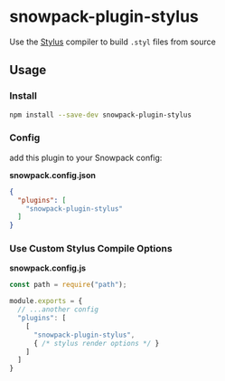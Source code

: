 # snowpack-plugin-stylus
Use the [Stylus](https://github.com/stylus/stylus) compiler to build `.styl` files from source

## Usage

### Install
```bash
npm install --save-dev snowpack-plugin-stylus
```

### Config
add this plugin to your Snowpack config:  

**snowpack.config.json**
```json
{
  "plugins": [
    "snowpack-plugin-stylus"
  ]
}
```

### Use Custom Stylus Compile Options
**snowpack.config.js**
```javascript
const path = require("path");

module.exports = {
  // ...another config
  "plugins": [
    [
      "snowpack-plugin-stylus",
      { /* stylus render options */ }
    ]
  ]
}
```

